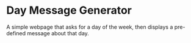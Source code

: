# Day Message Generator

A simple webpage that asks for a day of the week, then displays a pre-defined message about that day.

